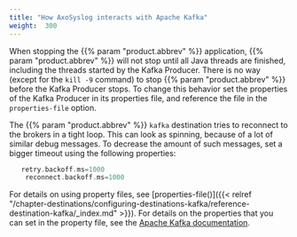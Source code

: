 ```yaml
---
title: "How AxoSyslog interacts with Apache Kafka"
weight:  300
---
```

<!-- DISCLAIMER: This file is based on the syslog-ng Open Source Edition documentation https://github.com/balabit/syslog-ng-ose-guides/commit/2f4a52ee61d1ea9ad27cb4f3168b95408fddfdf2 and is used under the terms of The syslog-ng Open Source Edition Documentation License. The file has been modified by Axoflow. -->

When stopping the {{% param "product.abbrev" %}} application, {{% param "product.abbrev" %}} will not stop until all Java threads are finished, including the threads started by the Kafka Producer. There is no way (except for the `kill -9` command) to stop {{% param "product.abbrev" %}} before the Kafka Producer stops. To change this behavior set the properties of the Kafka Producer in its properties file, and reference the file in the `properties-file` option.

The {{% param "product.abbrev" %}} `kafka` destination tries to reconnect to the brokers in a tight loop. This can look as spinning, because of a lot of similar debug messages. To decrease the amount of such messages, set a bigger timeout using the following properties:

```c
   retry.backoff.ms=1000
    reconnect.backoff.ms=1000
```

For details on using property files, see [properties-file()]({{< relref "/chapter-destinations/configuring-destinations-kafka/reference-destination-kafka/_index.md" >}}). For details on the properties that you can set in the property file, see the [Apache Kafka documentation](http://kafka.apache.org/documentation.html#newproducerconfigs).
